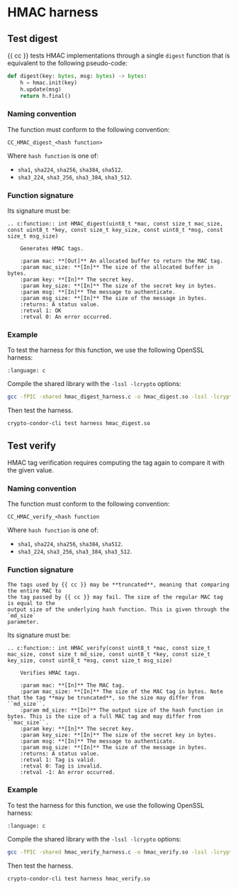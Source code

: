 # HMAC harness

## Test digest

{{ cc }} tests HMAC implementations through a single `digest` function that is
equivalent to the following pseudo-code:

```python
def digest(key: bytes, msg: bytes) -> bytes:
    h = hmac.init(key)
    h.update(msg)
    return h.final()
```

### Naming convention

The function must conform to the following convention:

```
CC_HMAC_digest_<hash function>
```

Where `hash function` is one of:

- `sha1`, `sha224`, `sha256`, `sha384`, `sha512`.
- `sha3_224`, `sha3_256`, `sha3_384`, `sha3_512`.

### Function signature

Its signature must be:

```{eval-rst}
.. c:function:: int HMAC_digest(uint8_t *mac, const size_t mac_size, const uint8_t *key, const size_t key_size, const uint8_t *msg, const size_t msg_size)

    Generates HMAC tags.

    :param mac: **[Out]** An allocated buffer to return the MAC tag.
    :param mac_size: **[In]** The size of the allocated buffer in bytes.
    :param key: **[In]** The secret key.
    :param key_size: **[In]** The size of the secret key in bytes.
    :param msg: **[In]** The message to authenticate.
    :param msg_size: **[In]** The size of the message in bytes.
    :returns: A status value.
    :retval 1: OK
    :retval 0: An error occurred.
```

### Example

To test the harness for this function, we use the following OpenSSL harness:

```{literalinclude} ../../../tests/harness/HMAC_digest.harness.c
:language: c
```

Compile the shared library with the `-lssl -lcrypto` options:

```bash
gcc -fPIC -shared hmac_digest_harness.c -o hmac_digest.so -lssl -lcrypto
```

Then test the harness.

```bash
crypto-condor-cli test harness hmac_digest.so
```

## Test verify

HMAC tag verification requires computing the tag again to compare it with the given
value.

### Naming convention

The function must conform to the following convention:

```
CC_HMAC_verify_<hash function
```

Where `hash function` is one of:

- `sha1`, `sha224`, `sha256`, `sha384`, `sha512`.
- `sha3_224`, `sha3_256`, `sha3_384`, `sha3_512`.

### Function signature


```{attention}
The tags used by {{ cc }} may be **truncated**, meaning that comparing the entire MAC to
the tag passed by {{ cc }} may fail. The size of the regular MAC tag is equal to the
output size of the underlying hash function. This is given through the `md_size`
parameter.
```

Its signature must be:

```{eval-rst}
.. c:function:: int HMAC_verify(const uint8_t *mac, const size_t mac_size, const size_t md_size, const uint8_t *key, const size_t key_size, const uint8_t *msg, const size_t msg_size)

    Verifies HMAC tags.

    :param mac: **[In]** The MAC tag.
    :param mac_size: **[In]** The size of the MAC tag in bytes. Note that the tag **may be truncated**, so the size may differ from ``md_size``.
    :param md_size: **[In]** The output size of the hash function in bytes. This is the size of a full MAC tag and may differ from ``mac_size``.
    :param key: **[In]** The secret key.
    :param key_size: **[In]** The size of the secret key in bytes.
    :param msg: **[In]** The message to authenticate.
    :param msg_size: **[In]** The size of the message in bytes.
    :returns: A status value.
    :retval 1: Tag is valid.
    :retval 0: Tag is invalid.
    :retval -1: An error occurred.
```

### Example

To test the harness for this function, we use the following OpenSSL harness:

```{literalinclude} ../../../tests/harness/HMAC_verify.harness.c
:language: c
```

Compile the shared library with the `-lssl -lcrypto` options:

```bash
gcc -fPIC -shared hmac_verify_harness.c -o hmac_verify.so -lssl -lcrypto
```

Then test the harness.

```bash
crypto-condor-cli test harness hmac_verify.so
```
